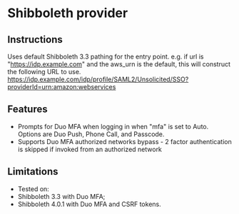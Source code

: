 # Shibboleth provider

## Instructions

Uses default Shibboleth 3.3 pathing for the entry point.
e.g. if url is "https://idp.example.com" and the aws_urn is the default, this will construct the following URL to use.
https://idp.example.com/idp/profile/SAML2/Unsolicited/SSO?providerId=urn:amazon:webservices

## Features

* Prompts for Duo MFA when logging in when "mfa" is set to Auto. Options are Duo Push, Phone Call, and Passcode.
* Supports Duo MFA authorized networks bypass - 2 factor authentication is skipped if invoked from an authorized network

## Limitations

* Tested on:
 * Shibboleth 3.3 with Duo MFA;
 * Shibboleth 4.0.1 with Duo MFA and CSRF tokens.
